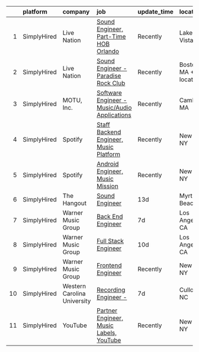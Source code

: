 

|    | platform    | company                     | job                                                                                                                                                     | update_time   | location                |
|---:|:------------|:----------------------------|:--------------------------------------------------------------------------------------------------------------------------------------------------------|:--------------|:------------------------|
|  1 | SimplyHired | Live Nation                 | [Sound Engineer, Part-Time HOB Orlando](https://www.simplyhired.com/job/Bmu8LQ8XPjN0_Dz5oEbzInNBkyhp21Od5tH1ppVKGBMlwSufSS6-cQ?q=music+engineer)        | Recently      | Lake Buena Vista, FL    |
|  2 | SimplyHired | Live Nation                 | [Sound Engineer - Paradise Rock Club](https://www.simplyhired.com/job/-5zfQ81gQpwhEtb_NpzM1x7WLPjNQAhLmuZUqlORA4Mbq0POi7ARrg?q=music+engineer)          | Recently      | Boston, MA +2 locations |
|  3 | SimplyHired | MOTU, Inc.                  | [Software Engineer - Music/Audio Applications](https://www.simplyhired.com/job/VuLJ-igMUjfIMfjwleX6wwPZbjhPLCU5FU_neKZXVevucWcq5lQRNg?q=music+engineer) | Recently      | Cambridge, MA           |
|  4 | SimplyHired | Spotify                     | [Staff Backend Engineer, Music Platform](https://www.simplyhired.com/job/owOEM1v1E3sSx4NITCAF-wljs0dnQRNLE81bH_PsyJZbcoeVqfhDaA?q=music+engineer)       | Recently      | New York, NY            |
|  5 | SimplyHired | Spotify                     | [Android Engineer, Music Mission](https://www.simplyhired.com/job/7bTDM128lEm7Smp5UDxR922NH009ihQnETzwZbCkWk83K8YjDLa6og?q=music+engineer)              | Recently      | New York, NY            |
|  6 | SimplyHired | The Hangout                 | [Sound Engineer](https://www.simplyhired.com/job/wcbKzkINcRCZ4e5VTzEf0Pzzjz3J1k72xGbFkm_0HxQrCl-YhYLWMg?q=music+engineer)                               | 13d           | Myrtle Beach, SC        |
|  7 | SimplyHired | Warner Music Group          | [Back End Engineer](https://www.simplyhired.com/job/KpOjAsaaFwHSCNZ8ItZvjf_eRPNzbLiwzgL-63UU0qGQu5aXQlf2-Q?q=music+engineer)                            | 7d            | Los Angeles, CA         |
|  8 | SimplyHired | Warner Music Group          | [Full Stack Engineer](https://www.simplyhired.com/job/WlwcIIWRcgfrzvU9bKSvR94RFha79JvcDFu7UW69hKdYl5iQsntfjQ?q=music+engineer)                          | 10d           | Los Angeles, CA         |
|  9 | SimplyHired | Warner Music Group          | [Frontend Engineer](https://www.simplyhired.com/job/UVSuo3LbAgR94ZrEAUCvGjO3iPnmaAXDzrG8gDE2pJgb7g4DnUZSPw?q=music+engineer)                            | Recently      | New York, NY            |
| 10 | SimplyHired | Western Carolina University | [Recording Engineer -](https://www.simplyhired.com/job/HerXsux8bdlndvUFemwVPf0exePLpMeH7k_jjUZLPcQ2nxMam3NoXQ?q=music+engineer)                         | 7d            | Cullowhee, NC           |
| 11 | SimplyHired | YouTube                     | [Partner Engineer, Music Labels, YouTube](https://www.simplyhired.com/job/p5A7bm4m3RQB9AmIgVJI7kyedlcb5LbFn1VuxJDzruSHXt3M681yug?q=music+engineer)      | Recently      | New York, NY            |